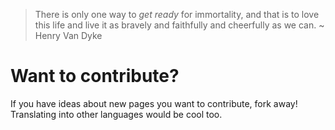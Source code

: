 > There is only one way to *get ready* for immortality, and that is to love this life and live it as bravely and faithfully and cheerfully as we can.
> ~ Henry Van Dyke

# Want to contribute?

If you have ideas about new pages you want to contribute, fork away! Translating into other languages would be cool too.
